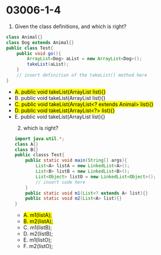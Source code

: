 # 03006-1-4
1. Given the class definitions, and which is right?
```java
class Animal{}
class Dog extends Animal{}
public class Test{
    public void go(){
        ArrayList<Dog> aList = new ArrayList<Dog>();
        takeList(aList);
    }
    // insert definition of the takeList() method here
}
```
- <mark>A. public void takeList(ArrayList list){}</mark>
- B. public void takeList(ArrayList<Animal> list){}
- <mark>C. public void takeList(ArrayList<? extends Animal> list){}</mark>
- <mark>D. public void takeList(ArrayList<?> list){}</mark>
- E. public void takeList(ArrayList<Object> list){}

2. which is right?
```java
import java.util.*;
class A{}
class B{}
public classs Test{
    public static void main(String[] args){
        List<A> listA = new LinkedList<A>();
        List<B> listB = new LinkedList<B>();
        List<Object> listO = new LinkedList<Object>();
        // insert code here
    }
    public static void m1(List<? extends A> list){}
    public static void m2(List<A> list){}
}
```
- <mark>A. m1(listA);</mark>
- <mark>B. m2(listA);</mark>
- C. m1(listB);
- D. m2(listB);
- E. m1(listO);
- F. m2(listO);